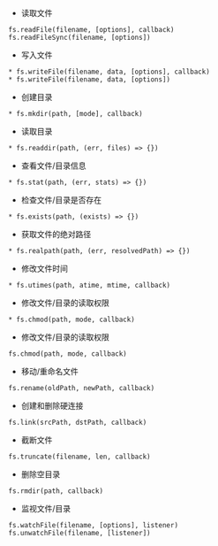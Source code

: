 * 读取文件

```
fs.readFile(filename, [options], callback)
fs.readFileSync(filename, [options])
```

* 写入文件

```
* fs.writeFile(filename, data, [options], callback)
* fs.writeFile(filename, data, [options])
```

* 创建目录

```
* fs.mkdir(path, [mode], callback)
```

* 读取目录

```
* fs.readdir(path, (err, files) => {})
```

* 查看文件/目录信息

```
* fs.stat(path, (err, stats) => {})
```

* 检查文件/目录是否存在

```
* fs.exists(path, (exists) => {})
```

* 获取文件的绝对路径

```
* fs.realpath(path, (err, resolvedPath) => {})
```

* 修改文件时间

```
* fs.utimes(path, atime, mtime, callback)
```

* 修改文件/目录的读取权限

```
* fs.chmod(path, mode, callback)
```

* 修改文件/目录的读取权限

```
fs.chmod(path, mode, callback)
```

* 移动/重命名文件

```
fs.rename(oldPath, newPath, callback)
```

* 创建和删除硬连接

```
fs.link(srcPath, dstPath, callback)
```

* 截断文件

```
fs.truncate(filename, len, callback)
```

* 删除空目录

```
fs.rmdir(path, callback)
```

* 监视文件/目录

```
fs.watchFile(filename, [options], listener)
fs.unwatchFile(filename, [listener])
```